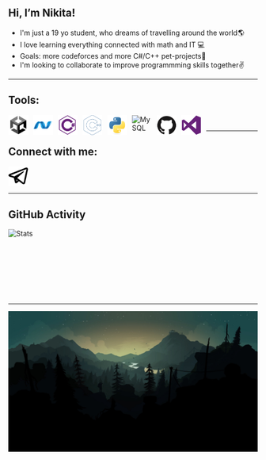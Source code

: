 ## Hi, I’m Nikita! 

- I'm just a 19 yo student, who dreams of travelling around the world🌎<br/> 
- I love learning everything connected with math and IT 💻<br/>
- Goals: more codeforces and more C#/C++ pet-projects🎯<br/>
- I'm looking to collaborate to improve programmming skills together✌<br/>

---
## Tools:
<img align="left" alt="Unity" width="40px" src="https://raw.githubusercontent.com/devicons/devicon/1119b9f84c0290e0f0b38982099a2bd027a48bf1/icons/unity/unity-original.svg" style="padding-right:10px;" />
<img align="left" alt=".NET" width="40px" src="https://raw.githubusercontent.com/devicons/devicon/1119b9f84c0290e0f0b38982099a2bd027a48bf1/icons/dot-net/dot-net-original.svg" style="padding-right:10px;" />
<img align="left" alt="CSharp" width="40px" src="https://raw.githubusercontent.com/devicons/devicon/1119b9f84c0290e0f0b38982099a2bd027a48bf1/icons/csharp/csharp-line.svg" style="padding-right:10px;" />
<img align="left" alt="Cplusplus" width="40px" src="https://raw.githubusercontent.com/devicons/devicon/1119b9f84c0290e0f0b38982099a2bd027a48bf1/icons/cplusplus/cplusplus-line.svg" style="padding-right:10px;" />
<img align="left" alt="Python" width="40px" src="https://raw.githubusercontent.com/devicons/devicon/1119b9f84c0290e0f0b38982099a2bd027a48bf1/icons/python/python-original.svg" style="padding-right:10px;" />
<img align="left" alt="MySQL" width="40px" src="https://cdn.jsdelivr.net/gh/devicons/devicon/icons/mysql/mysql-original.svg" style="padding-right:10px;" />
<img align="left" alt="GitHub" width="40px" src="https://raw.githubusercontent.com/devicons/devicon/1119b9f84c0290e0f0b38982099a2bd027a48bf1/icons/github/github-original.svg" style="padding-right:10px;" />
<img align="left" alt="VisualStudio" width="40px" src="https://raw.githubusercontent.com/devicons/devicon/1119b9f84c0290e0f0b38982099a2bd027a48bf1/icons/visualstudio/visualstudio-plain.svg" style="padding-right:10px;" />
<br/>

---
## Connect with me:
<a href="https://t.me/TorchPochmak" rel="nofollow"><img src="img/tg.svg" alt="torchpochmak" style="max-width: 100%;" width="40" height="40" align="middle"></a>
<br/>

---
## GitHub Activity
<img align="left" alt="Stats" src="https://github-readme-stats.vercel.app/api?username=TorchPochmak&show_icons=true&hide_border=false&title_color=ff652f&icon_color=FFE400&bg_color=09131B&text_color=ffffff&border_color=0c1a25">
<br/><br/><br/><br/><br/><br/><br/><br/>

---
<img align="left" src="./img/nightsky.png">

